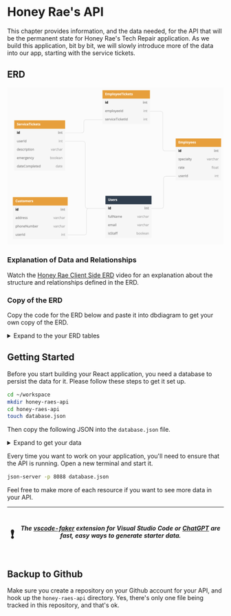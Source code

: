 # Honey Rae's API

This chapter provides information, and the data needed, for the API that will be the permanent state for Honey Rae's Tech Repair application. As we build this application, bit by bit, we will slowly introduce more of the data into our app, starting with the service tickets. 

## ERD

![](./images/honey-rae-erd.png)

### Explanation of Data and Relationships

Watch the [Honey Rae Client Side ERD](https://watch.screencastify.com/v/kZGoJhLMtuVFRjkrVm47) video for an explanation about the structure and relationships defined in the ERD.


### Copy of the ERD

Copy the code for the ERD below and paste it into dbdiagram to get your own copy of the ERD.

<details>
  <summary>Expand to the your ERD tables</summary>

  ```sql
  table serviceTickets {
    id int pk
    userId int
    description varchar
    emergency boolean
    dateCompleted date
  }

  table customers {
    id int pk
    address varchar
    phoneNumber varchar
    userId int
  }

  table employeeTickets {
    id int pk
    employeeId int
    serviceTicketId int
  }

  table employees {
    id int pk
    specialty varchar
    rate float
    userId int
  }

  table users {
    id int pk
    fullName varchar
    email varchar
    isStaff boolean
  }

  Ref: "serviceTickets"."id" < "employeeTickets"."serviceTicketId"

  Ref: "employees"."id" < "employeeTickets"."employeeId"

  Ref: "users"."id" < "employees"."userId"

  Ref: "users"."id" < "customers"."userId"

  Ref: "users"."id" < "serviceTickets"."userId"
  ```
</details>

## Getting Started

Before you start building your React application, you need a database to persist the data for it. Please follow these steps to get it set up.

```sh
cd ~/workspace
mkdir honey-raes-api
cd honey-raes-api
touch database.json
```

Then copy the following JSON into the `database.json` file.

<details>
    <summary>Expand to get your data</summary>

```json
{
  "users": [
    {
      "id": 1,
      "fullName": "Dion Stoade",
      "email": "dstoade0@cornell.edu",
      "isStaff": false
    },
    {
      "id": 2,
      "fullName": "Windy Thorneloe",
      "email": "wthorneloe1@usa.gov",
      "isStaff": false
    },
    {
      "id": 3,
      "fullName": "Hillie Phillpotts",
      "email": "hphillpotts2@rakuten.co.jp",
      "isStaff": false
    },
    {
      "id": 4,
      "fullName": "Helenelizabeth Passfield",
      "email": "hpassfield7@netvibes.com",
      "isStaff": true
    },
    {
      "id": 5,
      "fullName": "Franchot Slator",
      "email": "fslator8@51.la",
      "isStaff": true
    },
    {
      "id": 6,
      "fullName": "Renaud Erbe",
      "email": "rerbe9@psu.edu",
      "isStaff": true
    },
    {
      "email": "jeremy@bakker.com",
      "fullName": "Jeremy Bakker",
      "isStaff": true,
      "id": 7
    }
  ],
  "customers": [
    {
      "id": 1,
      "address": "2802 Zula Locks",
      "phoneNumber": "852-837-9713",
      "userId": 2
    },
    {
      "id": 2,
      "address": "568 Fadel Gateway",
      "phoneNumber": "202-244-7090",
      "userId": 1
    },
    {
      "id": 3,
      "address": "161 Wessington Place",
      "phoneNumber": "865-266-0357",
      "userId": 3
    }
  ],
  "employees": [
    {
      "id": 1,
      "specialty": "Macbook Pros",
      "rate": "100",
      "userId": 4
    },
    {
      "id": 2,
      "specialty": "Apple Repair",
      "rate": 97.39,
      "userId": 5
    },
    {
      "id": 3,
      "specialty": "Printer Repair",
      "rate": 29.45,
      "userId": 6
    },
    {
      "id": 3,
      "specialty": "Android",
      "rate": 35.99,
      "userId": 7
    }
  ],
  "serviceTickets": [
    {
      "id": 1,
      "userId": 3,
      "description": "Cracked phone screen",
      "emergency": false,
      "dateCompleted": "Fri Apr 29 2022 14:02:20 GMT-0500 (Central Daylight Time)"
    },
    {
      "id": 2,
      "userId": 3,
      "description": "Xbox has red ring of death",
      "emergency": true,
      "dateCompleted": ""
    },
    {
      "id": 3,
      "userId": 2,
      "description": "Dropped iPhone in toilet",
      "emergency": true,
      "dateCompleted": "2023-08-12T03:06:27.975Z"
    },
    {
      "userId": 1,
      "description": "Desktop wont turn on",
      "emergency": false,
      "dateCompleted": "",
      "id": 4
    },
    {
      "userId": 3,
      "description": "Speaker phone does not work on iPhone",
      "emergency": true,
      "dateCompleted": "",
      "id": 5
    },
    {
      "id": 6,
      "userId": 2,
      "description": "Airpods wont connect",
      "emergency": false,
      "dateCompleted": ""
    },
    {
      "userId": 2,
      "description": "Router is broken",
      "emergency": true,
      "dateCompleted": "",
      "id": 7
    }
  ],
  "employeeTickets": [
    {
      "id": 1,
      "employeeId": 3,
      "serviceTicketId": 1
    },
    {
      "id": 3,
      "employeeId": 1,
      "serviceTicketId": 4
    },
    {
      "employeeId": 2,
      "serviceTicketId": 2,
      "id": 4
    },
    {
      "employeeId": 2,
      "serviceTicketId": 7,
      "id": 6
    }
  ]
}
```
</details>

Every time you want to work on your application, you'll need to ensure that the API is running. Open a new terminal and start it.

```sh
json-server -p 8088 database.json
```

Feel free to make more of each resource if you want to see more data in your API.

| <h1>&#x2757;</h1> | _The [vscode-faker](https://marketplace.visualstudio.com/items?itemName=deerawan.vscode-faker) extension for Visual Studio Code or [ChatGPT](https://chat.openai.com/auth/login) are fast, easy ways to generate starter data._ |
| --- | --- |
## Backup to Github

Make sure you create a repository on your Github account for your API, and hook up the `honey-raes-api` directory. Yes, there's only one file being tracked in this repository, and that's ok.
